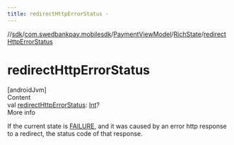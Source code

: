 ```yaml
---
title: redirectHttpErrorStatus -
---
```

//[sdk](../../../../index)/[com.swedbankpay.mobilesdk](../../index)/[PaymentViewModel](../index)/[RichState](index)/[redirectHttpErrorStatus](redirect-http-error-status)



# redirectHttpErrorStatus  
[androidJvm]  
Content  
val [redirectHttpErrorStatus](redirect-http-error-status): [Int](https://kotlinlang.org/api/latest/jvm/stdlib/kotlin/-int/index.html)?  
More info  


If the current state is [FAILURE](../-state/-f-a-i-l-u-r-e/index), and it was caused by an error http response to a redirect, the status code of that response.

  



